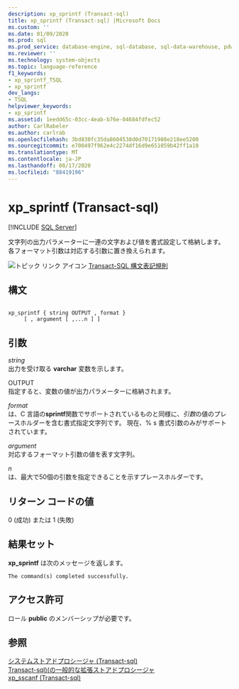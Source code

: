 ```yaml
---
description: xp_sprintf (Transact-sql)
title: xp_sprintf (Transact-sql) |Microsoft Docs
ms.custom: ''
ms.date: 01/09/2020
ms.prod: sql
ms.prod_service: database-engine, sql-database, sql-data-warehouse, pdw
ms.reviewer: ''
ms.technology: system-objects
ms.topic: language-reference
f1_keywords:
- xp_sprintf_TSQL
- xp_sprintf
dev_langs:
- TSQL
helpviewer_keywords:
- xp_sprintf
ms.assetid: 1eedd65c-03cc-4eab-b76e-04684fdfec52
author: CarlRabeler
ms.author: carlrab
ms.openlocfilehash: 3bd830fc35da8604538d0d70171988e218ee5200
ms.sourcegitcommit: e700497f962e4c2274df16d9e651059b42ff1a10
ms.translationtype: MT
ms.contentlocale: ja-JP
ms.lasthandoff: 08/17/2020
ms.locfileid: "88419196"
---
```

# <a name="xp_sprintf-transact-sql"></a>xp_sprintf (Transact-sql)
[!INCLUDE [SQL Server](../../includes/applies-to-version/sqlserver.md)]

  文字列の出力パラメーターに一連の文字および値を書式設定して格納します。 各フォーマット引数は対応する引数に置き換えられます。  
  
 ![トピック リンク アイコン](../../database-engine/configure-windows/media/topic-link.gif "トピック リンク アイコン") [Transact-SQL 構文表記規則](../../t-sql/language-elements/transact-sql-syntax-conventions-transact-sql.md)  
  
## <a name="syntax"></a>構文  
  
```  
  
xp_sprintf { string OUTPUT , format }  
     [ , argument [ ,...n ] ]  
```  
  
## <a name="arguments"></a>引数  
 *string*  
 出力を受け取る **varchar** 変数を示します。  
  
 OUTPUT  
 指定すると、変数の値が出力パラメーターに格納されます。  
  
 *format*  
 は、C 言語の**sprintf**関数でサポートされているものと同様に、*引数*の値のプレースホルダーを含む書式指定文字列です。 現在、% s 書式引数のみがサポートされています。  
  
 *argument*  
 対応するフォーマット引数の値を表す文字列。  
  
 *n*  
 は、最大で50個の引数を指定できることを示すプレースホルダーです。  
  
## <a name="return-code-values"></a>リターン コードの値  
 0 (成功) または 1 (失敗)  
  
## <a name="result-sets"></a>結果セット  
 **xp_sprintf** は次のメッセージを返します。  
  
 `The command(s) completed successfully.`  
  
## <a name="permissions"></a>アクセス許可  
 ロール **public** のメンバーシップが必要です。  
  
## <a name="see-also"></a>参照  
 [システムストアドプロシージャ &#40;Transact-sql&#41;](../../relational-databases/system-stored-procedures/system-stored-procedures-transact-sql.md)   
 [Transact-sql&#41;&#40;の一般的な拡張ストアドプロシージャ ](../../relational-databases/system-stored-procedures/general-extended-stored-procedures-transact-sql.md)   
 [xp_sscanf &#40;Transact-sql&#41;](../../relational-databases/system-stored-procedures/xp-sscanf-transact-sql.md)  
  
  
